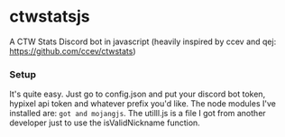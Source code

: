 # ctwstatsjs
A CTW Stats Discord bot in javascript (heavily inspired by ccev and qej: https://github.com/ccev/ctwstats) 

### Setup
It's quite easy. Just go to config.json and put your discord bot token, hypixel api token and whatever prefix you'd like. The node modules I've installed are: `got and mojangjs`. The utilll.js is a file I got from another developer just to use the isValidNickname function.
